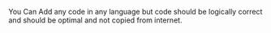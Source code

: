 You Can Add any code in any language but code should be logically correct and should be optimal and not copied from internet.
